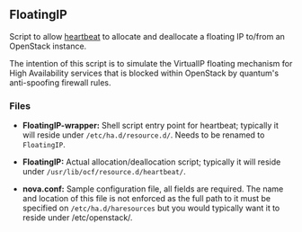 ## FloatingIP

Script to allow [heartbeat](http://linux-ha.org/wiki/Heartbeat) to allocate and deallocate a floating IP to/from an OpenStack instance.

The intention of this script is to simulate the VirtualIP floating mechanism for High Availability services that is blocked within OpenStack by quantum's anti-spoofing firewall rules.

### Files

   + **FloatingIP-wrapper:** Shell script entry point for heartbeat; typically it will reside under ```/etc/ha.d/resource.d/```. Needs to be renamed to ```FloatingIP```.

   + **FloatingIP:** Actual allocation/deallocation script; typically it will reside under ```/usr/lib/ocf/resource.d/heartbeat/```.

   + **nova.conf:** Sample configuration file, all fields are required. The name and location of this file is not enforced as the full path to it must be specified on ```/etc/ha.d/haresources``` but you would typically want it to reside under /etc/openstack/.
